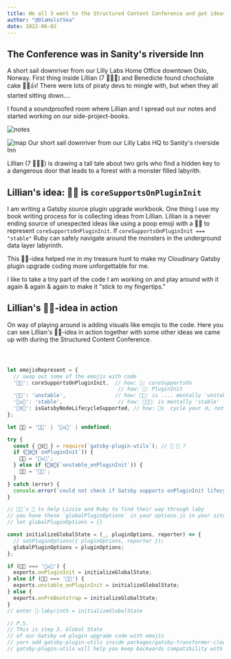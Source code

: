 ```yaml
---
title: We all 3 went to the Structured Content Conference and got ideas 💡
author: "@OlaHolstVea"
date: 2022-06-02
---
```


## The Conference was in Sanity's riverside Inn

A short sail downriver from our Lilly Labs Home Office downtown Oslo, Norway. First thing inside Lillian (7 🏴‍☠️👸) and Benedicte found chocholate cake 🍰😺👍! There were lots of piraty devs to mingle with, but when they all started sitting down....

I found a soundproofed room where Lillian and I spread out our notes and started working on our side-project-books.

![notes](./notes.jpg)


![map](./map.jpg)
Our short sail downriver from our Lilly Labs HQ to Sanity's riverside Inn


Lillian (7 🏴‍☠️👸) is drawing a tall tale about two girls who find a hidden key to a dangerous door that leads to a forest with a monster filled labyrith.

## Lillian's idea: 🐸💩 is `coreSupportsOnPluginInit`

I am writing a Gatsby source plugin upgrade workbook. One thing I use my book writing process for is collecting ideas from Lillian. Lillian is a never ending source of unexpected ideas like using a poop emoji with a 🐸💩 to represent `coreSupportsOnPluginInit`. If `coreSupportsOnPluginInit === "stable"` Ruby can safely navigate around the monsters in the underground data layer labyrinth.

This 🐸💩-idea helped me in my treasure hunt to make my Cloudinary Gatsby plugin upgrade coding more unforgettable for me.

I like to take a tiny part of the code I am working on and play around with it again & again & again to make it "stick to my fingertips."

## Lillian's 🐸💩-idea in action

On way of playing around is adding visuals like emojis to the code. Here you can see Lillian's 🐸💩-idea in action together with some other ideas we came up with during the Structured Content Conference.

```js



let emojisRepresent = {
  // swap out some of the emojis with code
  '🐸💩': coreSupportsOnPluginInit,  // how: 🐸: coreSupportsOn
                                    // how: 💩: PluginInit
  '🐲👑': 'unstable',                // how: 🐲👑: is .... mentally 'unstable'
  '🏴‍☠️👸': 'stable',                  // how: 🏴‍☠️👸: is mentally 'stable'
  '🚴‍♀️⛵': isGatsbyNodeLifecycleSupported, // how: 🚴‍♀️  cycle your ⛵, not much wind in Labyrinth
};

let 🐸💩 = '🐲👑' | '🏴‍☠️👸' | undefined;

try {
  const { 🚴‍♀️⛵ } = require(`gatsby-plugin-utils`); // 🔧 💾 ?
  if (🚴‍♀️⛵(`onPluginInit`)) {
    🐸💩 = '🏴‍☠️👸';
  } else if (🚴‍♀️⛵(`unstable_onPluginInit`)) {
    🐸💩 = '🐲👑';
  }
} catch (error) {
  console.error(`could not check if Gatsby supports onPluginInit lifecycle 🚴‍♀️`);
}

// 💩🐸´s 🧶 to help Lizzie and Ruby to find their way through laby
// you have these `globalPluginOptions` in your options.js in your site
// let globalPluginOptions = {}

const initializeGlobalState = (_, pluginOptions, reporter) => {
  // setPluginOptions({ pluginOptions, reporter });
  globalPluginOptions = pluginOptions;
};

if (🐸💩 === '🏴‍☠️👸') {
  exports.onPluginInit = initializeGlobalState;
} else if (🐸💩 === '🐲👑') {
  exports.unstable_onPluginInit = initializeGlobalState;
} else {
  exports.onPreBootstrap = initializeGlobalState;
}
// enter 💜-labyrinth = initializeGlobalState

// P.S.
// This is step 3. Global State
// of our Gatsby v4 plugin upgrade code with emojis
// yarn add gatsby-plugin-utils inside packages/gatsby-transformer-cloudinary
// gatsby-plugin-utils will help you keep backwards compatibility with Gatsby 3 while moving forward to a Gatsby 4 world

```
